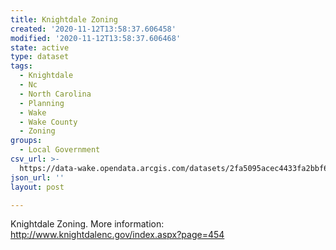 ```yaml
---
title: Knightdale Zoning
created: '2020-11-12T13:58:37.606458'
modified: '2020-11-12T13:58:37.606468'
state: active
type: dataset
tags:
  - Knightdale
  - Nc
  - North Carolina
  - Planning
  - Wake
  - Wake County
  - Zoning
groups:
  - Local Government
csv_url: >-
  https://data-wake.opendata.arcgis.com/datasets/2fa5095acec4433fa2bbf67ad5f9a002_21.csv?outSR=%7B%22latestWkid%22%3A2264%2C%22wkid%22%3A102719%7D
json_url: ''
layout: post

---
```

Knightdale Zoning. More information: http://www.knightdalenc.gov/index.aspx?page=454
